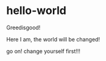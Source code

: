 # hello-world

Greedisgood!

Here I am, the world will be changed!

go on!
change yourself first!!!

